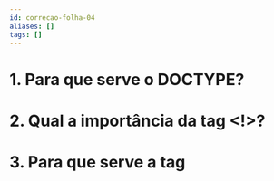 ```yaml
---
id: correcao-folha-04
aliases: []
tags: []
---
```


# 1. Para que serve o DOCTYPE?
# 2. Qual a importância da tag <!>?
# 3. Para que serve a tag <title>?!
# 4. Qual a diferença entre os atributos da <a>?
# 5. Explique a estrutura de um site HTML:
```html
<html>
    <head>
    </head>

    <body>
    </body>
</html>
```

# 6. Complete: A tag _ no HTML é usada para exibir imagens em uma página da web. Ela não tem uma tag de fechamento e requer o atributo _ para indicar o caminho da imagem.

# 7. Crie uma estrutura de um site simples que tenha um link para o site do google.
